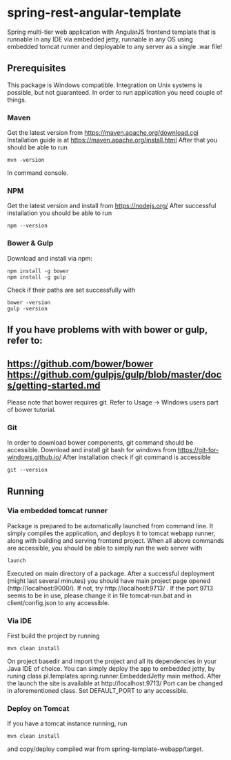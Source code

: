 # spring-rest-angular-template
Spring multi-tier web application with AngularJS frontend template that is runnable in any IDE via embedded jetty, runnable in any OS using embedded tomcat
runner and deployable to any server as a single .war file!
## Prerequisites
This package is Windows compatible. Integration on Unix systems is possible, but not guaranteed.
In order to run application you need couple of things.
### Maven
Get the latest version from https://maven.apache.org/download.cgi
Installation guide is at https://maven.apache.org/install.html
After that you should be able to run
```
mvn -version
```
In command console.
### NPM
Get the latest version and install from https://nodejs.org/
After successful installation you should be able to run
```
npm --version
```
### Bower & Gulp
Download and install via npm:
```
npm install -g bower
npm install -g gulp
```
Check if their paths are set successfully with
```
bower -version
gulp -version
```
If you have problems with with bower or gulp, refer to:
---
https://github.com/bower/bower
https://github.com/gulpjs/gulp/blob/master/docs/getting-started.md
---
Please note that bower requires git. Refer to Usage -> Windows users part of bower tutorial.
### Git
In order to download bower components, git command should be accessible.
Download and install git bash for windows from https://git-for-windows.github.io/
After installation check if git command is accessible
```
git --version
```
## Running
### Via embedded tomcat runner
Package is prepared to be automatically launched from command line. It simply compiles the application, and deploys it to tomcat webapp runner,
along with building and serving frontend project.
When all above commands are accessible, you should be able to simply run the web server with
```
launch
```
Executed on main directory of a package. After a successful deployment (might last several minutes) you should have main project page opened
(http://localhost:9000/). If not, try http://localhost:9713/ . If the port 9713 seems to be in use, please change it in file tomcat-run.bat and in
client/config.json to any accessible.
### Via IDE
First build the project by running
```
mvn clean install
```
On project basedir and import the project and all its dependencies in your Java IDE of choice.
You can simply deploy the app to embedded jetty, by runing class pl.templates.spring.runner.EmbeddedJetty main method.
After the launch the site is available at http://localhost:9713/
Port can be changed in aforementioned class. Set DEFAULT_PORT to any accessible.
### Deploy on Tomcat
If you have a tomcat instance running, run
```
mvn clean install
```
and copy/deploy compiled war from spring-template-webapp/target.

